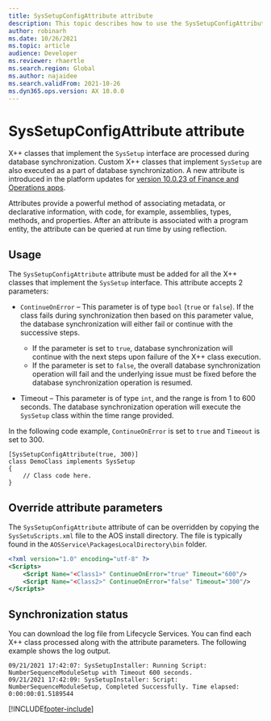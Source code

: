 ```yaml
---
title: SysSetupConfigAttribute attribute
description: This topic describes how to use the SysSetupConfigAttribute attribute on classes that implement the SysSetup interface. 
author: robinarh
ms.date: 10/26/2021
ms.topic: article
audience: Developer
ms.reviewer: rhaertle
ms.search.region: Global
ms.author: najaidee
ms.search.validFrom: 2021-10-26
ms.dyn365.ops.version: AX 10.0.0
---
```


# SysSetupConfigAttribute attribute

X++ classes that implement the `SysSetup` interface are processed during database synchronization. Custom X++ classes that implement `SysSetup` are also executed as a part of database synchronization. A new attribute is introduced in the platform updates for [version 10.0.23 of Finance and Operations apps](../whats-new-platform-updates-10-0-23.md).

Attributes provide a powerful method of associating metadata, or declarative information, with code, for example, assemblies, types, methods, and properties. After an attribute is associated with a program entity, the attribute can be queried at run time by using reflection.

## Usage

The `SysSetupConfigAttribute` attribute must be added for all the X++ classes that implement the `SysSetup` interface. This attribute accepts 2 parameters:

+ `ContinueOnError` – This parameter is of type `bool` (`true` or `false`). If the class fails during synchronization then based on this parameter value, the database synchronization will either fail or continue with the successive steps.

    + If the parameter is set to `true`, database synchronization will continue with the next steps upon failure of the X++ class execution.  
    + If the parameter is set to `false`, the overall database synchronization operation will fail and the underlying issue must be fixed before the database synchronization operation is resumed.

+ Timeout – This parameter is of type `int`, and the range is from 1 to 600 seconds. The database synchronization operation will execute the `SysSetup` class within the time range provided.  

In the following code example, `ContinueOnError` is set to `true` and `Timeout` is set to 300.

```xpp
[SysSetupConfigAttribute(true, 300)]
class DemoClass implements SysSetup
{
    // Class code here.
}
```

## Override attribute parameters

The `SysSetupConfigAttribute` attribute of can be overridden by copying the `SysSetuScripts.xml` file to the AOS install directory. The file is typically found in the `AOSService\PackagesLocalDirectory\bin` folder.

```xml
<?xml version="1.0" encoding="utf-8" ?>
<Scripts>
    <Script Name="<Class1>" ContinueOnError="true" Timeout="600"/>
    <Script Name="<Class2>" ContinueOnError="false" Timeout="300"/>
</Scripts>
```

## Synchronization status

You can download the log file from Lifecycle Services. You can find each X++ class processed along with the attribute parameters. The following example shows the log output.

```dos
09/21/2021 17:42:07: SysSetupInstaller: Running Script: NumberSequenceModuleSetup with Timeout 600 seconds.
09/21/2021 17:42:09: SysSetupInstaller: Script: NumberSequenceModuleSetup, Completed Successfully. Time elapsed: 0:00:00:01.5189544
```

[!INCLUDE[footer-include](../../../includes/footer-banner.md)]